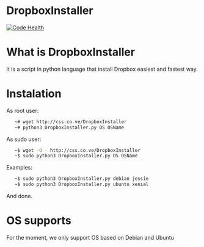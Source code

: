 # DropboxInstaller
[![Code Health](https://landscape.io/github/csoliss/DropboxInstaller/master/landscape.svg?style=flat)](https://landscape.io/github/csoliss/DropboxInstaller/master)
# What is DropboxInstaller
It is a script in python language that install Dropbox easiest and fastest way.

# Instalation
As root user:
```sh
   ~# wget http://css.co.ve/DropboxInstaller
   ~# python3 DropboxInstaller.py OS OSName
```
As sudo user:
```sh
   ~$ wget -O - http://css.co.ve/DropboxInstaller
   ~$ sudo python3 DropboxInstaller.py OS OSName
```
Examples:
```sh
   ~$ sudo python3 DropboxInstaller.py debian jessie
   ~$ sudo python3 DropboxInstaller.py ubunto xenial
```
And done.   

# OS supports
For the moment, we only support OS based on Debian and Ubuntu
